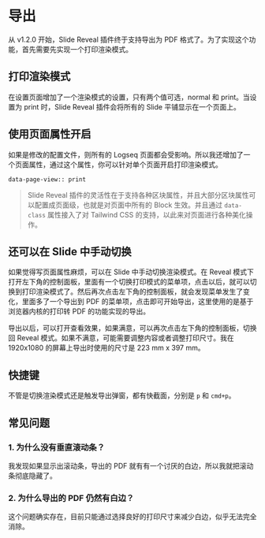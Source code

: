 # 导出

从 v1.2.0 开始，Slide Reveal 插件终于支持导出为 PDF 格式了。为了实现这个功能，首先需要先实现一个打印渲染模式。

## 打印渲染模式

在设置页面增加了一个渲染模式的设置，只有两个值可选，normal 和 print。当设置为 print 时，Slide Reveal 插件会将所有的 Slide 平铺显示在一个页面上。

## 使用页面属性开启

如果是修改的配置文件，则所有的 Logseq 页面都会受影响。所以我还增加了一个页面属性，通过这个属性，你可以针对单个页面开启打印渲染模式。

```
data-page-view:: print
```

> Slide Reveal 插件的灵活性在于支持各种区块属性，并且大部分区块属性可以配置成页面级，也就是对页面中所有的 Block 生效。并且通过 `data-class` 属性接入了对 Tailwind CSS 的支持，以此来对页面进行各种美化操作。

## 还可以在 Slide 中手动切换

如果觉得写页面属性麻烦，可以在 Slide 中手动切换渲染模式。在 Reveal 模式下打开左下角的控制面板，里面有一个切换打印模式的菜单项，点击以后，就可以切换到打印渲染模式了。然后再次点击左下角的控制面板，就会发现菜单发生了变化，里面多了一个导出到 PDF 的菜单项，点击即可开始导出，这里使用的是基于浏览器内核的打印转 PDF 的功能实现的导出。

导出以后，可以打开查看效果，如果满意，可以再次点击左下角的控制面板，切换回 Reveal 模式。如果不满意，可能需要调整内容或者调整打印尺寸。我在 1920x1080 的屏幕上导出时使用的尺寸是 223 mm x 397 mm。

## 快捷键

不管是切换渲染模式还是触发导出弹窗，都有快截面，分别是 `p` 和 `cmd+p`。

## 常见问题

### 1. 为什么没有垂直滚动条？

我发现如果显示出滚动条，导出的 PDF 就有有一个讨厌的白边，所以我就把滚动条彻底隐藏了。

### 2. 为什么导出的 PDF 仍然有白边？

这个问题确实存在，目前只能通过选择良好的打印尺寸来减少白边，似乎无法完全消除。
